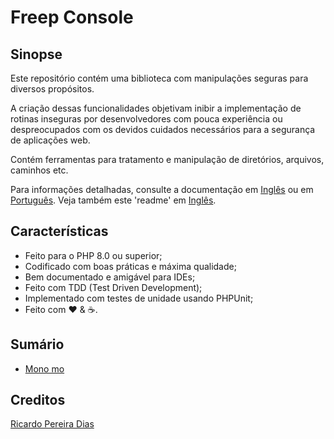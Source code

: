 # Freep Console

## Sinopse

Este repositório contém uma biblioteca com manipulações seguras para diversos propósitos. 

A criação dessas funcionalidades objetivam inibir a implementação de rotinas inseguras por desenvolvedores com pouca experiência ou despreocupados com os devidos cuidados necessários para a segurança de aplicações web.  

Contém ferramentas para tratamento e manipulação de diretórios, arquivos, caminhos etc.

Para informações detalhadas, consulte a documentação em [Inglês](../en/index.md) ou em [Português](indice.md). Veja também este 'readme' em [Inglês](../../readme.md).

## Características

- Feito para o PHP 8.0 ou superior;
- Codificado com boas práticas e máxima qualidade;
- Bem documentado e amigável para IDEs;
- Feito com TDD (Test Driven Development);
- Implementado com testes de unidade usando PHPUnit;
- Feito com :heart: &amp; :coffee:.

## Sumário

- [Mono mo](docs/en/01-monomono.md)

## Creditos

[Ricardo Pereira Dias](https://www.ricardopedias.com.br)
